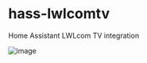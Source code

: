 # hass-lwlcomtv
Home Assistant LWLcom TV integration

![image](https://github.com/user-attachments/assets/ab0b9e74-53c7-47cf-94b8-673bb2344102)
